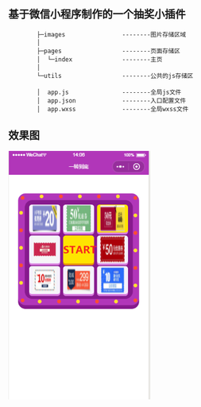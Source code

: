 基于微信小程序制作的一个抽奖小插件  
-------------------------------  
            ├─images                --------图片存储区域
            │      
            ├─pages                 --------页面存储区          
            │  └─index              --------主页
            │          
            └─utils                 --------公共的js存储区      

            │  app.js               --------全局js文件
            │  app.json             --------入口配置文件   
            │  app.wxss             --------全局wxss文件 
效果图
-------
![](https://raw.githubusercontent.com/MyGitHub-self/Mydemo/master/1.png)
